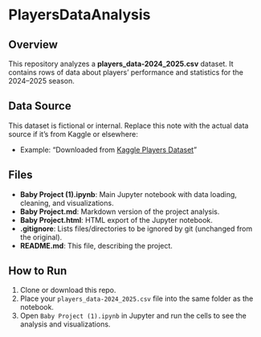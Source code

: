 # PlayersDataAnalysis

## Overview
This repository analyzes a **players_data-2024_2025.csv** dataset. It contains rows of data about players’ performance and statistics for the 2024–2025 season.

## Data Source
This dataset is fictional or internal. Replace this note with the actual data source if it’s from Kaggle or elsewhere:
- Example: “Downloaded from [Kaggle Players Dataset](https://www.kaggle.com/____)”

## Files
- **Baby Project (1).ipynb**: Main Jupyter notebook with data loading, cleaning, and visualizations.
- **Baby Project.md**: Markdown version of the project analysis.
- **Baby Project.html**: HTML export of the Jupyter notebook.
- **.gitignore**: Lists files/directories to be ignored by git (unchanged from the original).
- **README.md**: This file, describing the project.

## How to Run
1. Clone or download this repo.
2. Place your `players_data-2024_2025.csv` file into the same folder as the notebook.
3. Open `Baby Project (1).ipynb` in Jupyter and run the cells to see the analysis and visualizations.

